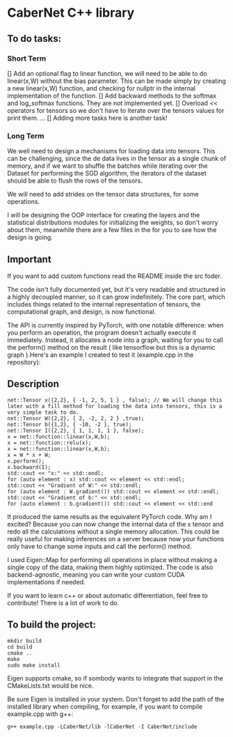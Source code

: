# CaberNet C++ library

## To do tasks:
### Short Term
[] Add an optional flag to linear function, we will need to be able to do linear(x,W) without the bias parameter. This can be made simply by creating a new linear(x,W) function, and checking for
   nullptr in the internal implementation of the function.
[] Add backward methods to the softmax and log_softmax functions. They are not implemented yet.
[] Overload << operators for tensors so we don't have to iterate over the tensors values for print them.
... 
[] Adding more tasks here is another task!

### Long Term
We well need to design a mechanisms for loading data into tensors. This can be challenging, since the de data lives in the tensor as a single chunk of memory,
and if we want to shuffle the batches while iterating over the Dataset for performing the SGD algorithm, the iterators of the dataset should be able to flush 
the rows of the tensors.

We will need to add strides on the tensor data structures, for some operations.

I will be designing the OOP interface for creating the layers and the statistical distributions modules for initializing the weights, so don't worry about them,
meanwhile there are a few files in the for you to see how the design is going.

## Important

If you want to add custom functions read the README inside the src foder.


The code isn't fully documented yet, but it's very readable and structured in a highly decoupled manner, so it can grow indefinitely. The core part, which includes things related to the internal representation of tensors, the computational graph, and design, is now functional.

The API is currently inspired by PyTorch, with one notable difference: when you perform an operation, the program doesn't actually execute it immediately. Instead, it allocates a node into a graph, waiting for you to call the perform() method on the result ( like tensorflow but this is a dynamic graph ).Here's an example I created to test it (example.cpp in the repository):

## Description

```
net::Tensor x({2,2}, { -1, 2, 5, 1 } , false); // We will change this later with a fill method for loading the data into tensors, this is a very simple task to do. 
net::Tensor W({2,2}, { 2, -2, 2, 2 } ,true);
net::Tensor b({1,2}, { -10, -2 }, true);
net::Tensor I({2,2}, { 1, 1, 1, 1 }, false);
x = net::function::linear(x,W,b);
x = net::function::relu(x);
x = net::function::linear(x,W,b);
x = W * x + W;
x.perform();
x.backward(I);
std::cout << "x:" << std::endl;
for (auto element : x) std::cout << element << std::endl;
std::cout << "Gradient of W:" << std::endl;
for (auto element : W.gradient()) std::cout << element << std::endl;
std::cout << "Gradient of b:" << std::endl;
for (auto element : b.gradient()) std::cout << element << std::end
```

It produced the same results as the equivalent PyTorch code. Why am I excited? Because you can now change the internal data of the x tensor and redo all the calculations without a single memory allocation. This could be really useful for making inferences on a server because now your functions only have to change some inputs and call the perform() method.

I used Eigen::Map for performing all operations in place without making a single copy of the data, making them highly optimized. The code is also backend-agnostic, meaning you can write your custom CUDA implementations if needed.

If you want to learn c++ or about automatic differentiation, feel free to contribute! There is a lot of work to do.


## To build the project:

```
mkdir build
cd build
cmake ..
make
sudo make install
```

Eigen supports cmake, so if sombody wants to integrate that support in the CMakeLists.txt would be nice. 

Be sure Eigen is installed in your system. 
Don't forget to add the path of the installed library when compiling, for example, if you want to compile example.cpp with g++:

```g++ example.cpp -LCaberNet/lib -lCaberNet -I CaberNet/include```
